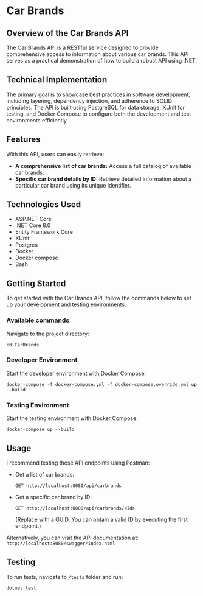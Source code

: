 # Car Brands

## Overview of the Car Brands API

The Car Brands API is a RESTful service designed to provide comprehensive access to information about various car brands. This API serves as a practical demonstration of how to build a robust API using .NET.

## Technical Implementation

The primary goal is to showcase best practices in software development, including layering, dependency injection, and adherence to SOLID principles. The API is built using PostgreSQL for data storage, XUnit for testing, and Docker Compose to configure both the development and test environments efficiently.

## Features

With this API, users can easily retrieve:

- **A comprehensive list of car brands:** Access a full catalog of available car brands.
- **Specific car brand details by ID:** Retrieve detailed information about a particular car brand using its unique identifier.

## Technologies Used

- ASP.NET Core
- .NET Core 8.0
- Entity Framework Core
- XUnit
- Postgres
- Docker
- Docker compose
- Bash

## Getting Started

To get started with the Car Brands API, follow the commands below to set up your development and testing environments.

### Available commands

Navigate to the project directory:

`cd CarBrands`

### Developer Environment

Start the developer environment with Docker Compose:

`docker-compose -f docker-compose.yml -f docker-compose.override.yml up --build`

### Testing Environment

Start the testing environment with Docker Compose:

`docker-compose up --build`

## Usage

I recommend testing these API endpoints using Postman:

- Get a list of car brands:
  
  `GET http://localhost:8080/api/carbrands`

- Get a specific car brand by ID:
  
  `GET http://localhost:8080/api/carbrands/<Id>`
  
  (Replace <Id> with a GUID. You can obtain a valid ID by executing the first endpoint.)
  
Alternatively, you can visit the API documentation at:
`http://localhost:8080/swagger/index.html`

## Testing

To run tests, navigate to `/tests` folder and run:

`dotnet test`
